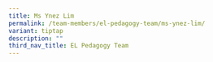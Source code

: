 ```yaml
---
title: Ms Ynez Lim
permalink: /team-members/el-pedagogy-team/ms-ynez-lim/
variant: tiptap
description: ""
third_nav_title: EL Pedagogy Team
---
```

